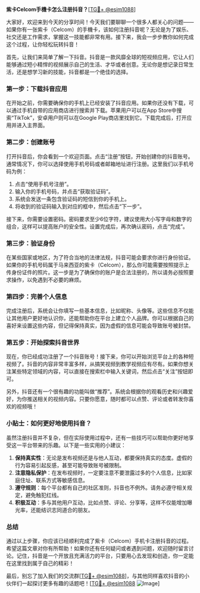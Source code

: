 **紫卡Celcom手機卡怎么注册抖音？**[[TG💪+ @esim1088](https://t.me/s/esim1088)]

大家好，欢迎来到今天的分享时间！今天我们要聊聊一个很多人都关心的问题——如果你有一张紫卡（Celcom）的手機卡，该如何注册抖音呢？无论是为了娱乐、社交还是工作需求，掌握这一技能都非常有用。接下来，我会一步步教你如何完成这个过程，让你轻松玩转抖音！

首先，让我们来简单了解一下抖音。抖音是一款风靡全球的短视频应用，它让人们能够通过短小精悍的视频展示自己的生活、才华或者创意。无论你是想记录日常生活，还是想学习新的技能，抖音都是一个绝佳的选择。

### **第一步：下载抖音应用**

在开始之前，你需要确保你的手机上已经安装了抖音应用。如果你还没有下载，可以通过手机自带的应用商店进行搜索并下载。苹果用户可以在App Store中搜索“TikTok”，安卓用户则可以在Google Play商店里找到它。下载完成后，打开应用并进入主界面。

### **第二步：创建账号**

打开抖音后，你会看到一个欢迎页面。点击“注册”按钮，开始创建你的抖音账号。通常情况下，你可以选择使用手机号码或者邮箱地址进行注册。这里我们以手机号码为例：

1. 点击“使用手机号注册”。
2. 输入你的手机号码，并点击“获取验证码”。
3. 系统会发送一条包含验证码的短信到你的手机上。
4. 将收到的验证码输入到对应的框中，然后点击“下一步”。

接下来，你需要设置密码。密码要求至少6位字符，建议使用大小写字母和数字的组合，这样可以提高账户的安全性。设置完成后，再次确认密码，点击“完成”。

### **第三步：验证身份**

在某些国家或地区，为了符合当地的法律法规，抖音可能会要求你进行身份验证。如果你的手机号码属于马来西亚的紫卡（Celcom），那么你可能需要按照提示上传身份证件的照片。这一步是为了确保你的账户是合法注册的，所以请务必按照要求操作，以免遇到不必要的麻烦。

### **第四步：完善个人信息**

完成注册后，系统会让你填写一些基本信息，比如昵称、头像等。这些信息不仅能让其他用户更好地认识你，还能帮助你在平台上建立个人品牌。你可以根据自己的喜好来设置这些内容，但记得保持真实，因为虚假的信息可能会导致账号被封禁。

### **第五步：开始探索抖音世界**

现在，你已经成功注册了一个抖音账号！接下来，你可以开始浏览平台上的各种短视频了。抖音的内容非常丰富多样，从搞笑视频到教学视频应有尽有。如果你想关注某些特定领域的内容，可以直接在搜索栏中输入关键词，然后点击“关注”按钮即可。

另外，抖音还有一个很有趣的功能叫做“推荐”。系统会根据你的观看历史和兴趣爱好，为你推送相关的视频内容。只要你愿意，随时都可以点赞、评论或者转发你喜欢的视频哦！

### **小贴士：如何更好地使用抖音？**

虽然注册抖音并不复杂，但在实际使用过程中，还有一些技巧可以帮助你更好地享受这一平台带来的乐趣。以下是一些实用的小建议：

1. **保持真实性**：无论是发布视频还是与他人互动，都要保持真实的态度。虚假的行为容易引起反感，甚至可能导致账号被限制。
2. **注意隐私保护**：在发布视频时，一定要注意不要泄露过多的个人信息，比如家庭住址、联系方式等敏感信息。
3. **遵守规则**：每个平台都有自己的社区准则，抖音也不例外。请务必遵守相关规定，避免触犯红线。
4. **积极互动**：多与其他用户互动，比如点赞、评论、分享等，这样不仅能增加曝光率，还能结识志同道合的朋友。

### **总结**

通过以上步骤，你应该已经顺利完成了紫卡（Celcom）手机卡注册抖音的过程。希望这篇文章对你有所帮助！如果你还有任何疑问或者遇到问题，欢迎随时留言讨论。记住，抖音是一个开放且充满活力的平台，只要用心去发现和创造，你一定能在这里找到属于自己的精彩！

最后，别忘了加入我们的交流群[[TG💪+ @esim1088](https://t.me/s/esim1088)]，与其他同样喜欢抖音的小伙伴们一起探讨更多有趣的话题吧！[[TG💪+ @esim1088](https://t.me/s/esim1088) ![Image](https://i.postimg.cc/4NQfJmqS/Snipaste-2025-05-13-00-14-12.png)]